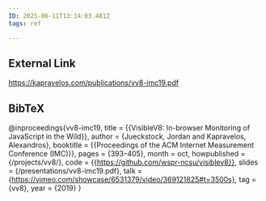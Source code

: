 ```yaml
---
ID: 2025-06-11T13:14:03.481Z
tags: ref

---
```

## External Link

https://kapravelos.com/publications/vv8-imc19.pdf

## BibTeX

@inproceedings{vv8-imc19,   title = {{VisibleV8: In-browser Monitoring of JavaScript in the Wild}},   author = {Jueckstock, Jordan and Kapravelos, Alexandros},   booktitle = {{Proceedings of the ACM Internet Measurement Conference (IMC)}},   pages = {393–405},   month = oct,   howpublished = {/projects/vv8/},   code = {{https://github.com/wspr-ncsu/visiblev8}},   slides = {/presentations/vv8-imc19.pdf},   talk = {https://vimeo.com/showcase/6531379/video/369121825#t=3500s},   tag = {vv8},   year = {2019} }
